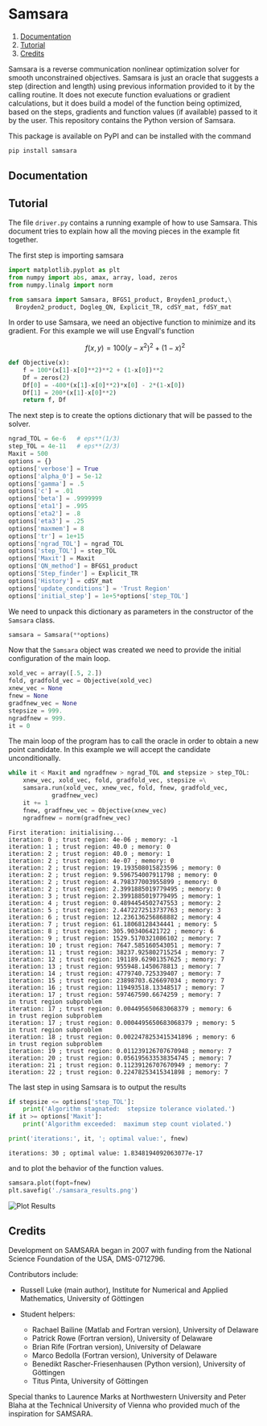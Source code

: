 # Samsara

1.  [Documentation](#orgedf932c)
2.  [Tutorial](#orge926c85)
3.  [Credits](#org87931d4)

Samsara is a reverse communication nonlinear optimization solver for smooth unconstrained objectives. Samsara is just an oracle that suggests a step (direction and length) using previous information provided to it by the calling routine. It does not execute function evaluations or gradient calculations, but it does build a model of the function being optimized, based on the steps, gradients and function values (if available) passed to it by the user. This repository contains the Python version of Samsara.

This package is available on PyPI and can be installed with the command

```sh
pip install samsara
```


<a id="orgedf932c"></a>

## Documentation


<a id="orge926c85"></a>

## Tutorial

The file `driver.py` contains a running example of how to use Samsara. This document tries to explain how all the moving pieces in the example fit together.

The first step is importing samsara

```python
import matplotlib.pyplot as plt
from numpy import abs, amax, array, load, zeros
from numpy.linalg import norm

from samsara import Samsara, BFGS1_product, Broyden1_product,\
  Broyden2_product, Dogleg_QN, Explicit_TR, cdSY_mat, fdSY_mat
```

In order to use Samsara, we need an objective function to minimize and its gradient. For this example we will use Engvall's function

```math
f(x, y) = 100(y-x^2)^2+(1-x)^2
```

```python
def Objective(x):
    f = 100*(x[1]-x[0]**2)**2 + (1-x[0])**2
    Df = zeros(2)
    Df[0] = -400*(x[1]-x[0]**2)*x[0] - 2*(1-x[0])
    Df[1] = 200*(x[1]-x[0]**2)
    return f, Df
```

The next step is to create the options dictionary that will be passed to the solver.

```python
ngrad_TOL = 6e-6   # eps**(1/3)
step_TOL = 4e-11   # eps**(2/3)
Maxit = 500
options = {}
options['verbose'] = True
options['alpha_0'] = 5e-12
options['gamma'] = .5
options['c'] = .01
options['beta'] = .9999999
options['eta1'] = .995
options['eta2'] = .8
options['eta3'] = .25
options['maxmem'] = 8
options['tr'] = 1e+15
options['ngrad_TOL'] = ngrad_TOL
options['step_TOL'] = step_TOL
options['Maxit'] = Maxit
options['QN_method'] = BFGS1_product
options['Step_finder'] = Explicit_TR
options['History'] = cdSY_mat
options['update_conditions'] = 'Trust Region'
options['initial_step'] = 1e+5*options['step_TOL']
```

We need to unpack this dictionary as parameters in the constructor of the `Samsara` class.

```python
samsara = Samsara(**options)
```

Now that the `Samsara` object was created we need to provide the initial configuration of the main loop.

```python
xold_vec = array([.5, 2.])
fold, gradfold_vec = Objective(xold_vec)
xnew_vec = None
fnew = None
gradfnew_vec = None
stepsize = 999.
ngradfnew = 999.
it = 0
```

The main loop of the program has to call the oracle in order to obtain a new point candidate. In this example we will accept the candidate unconditionally.

```python
while it < Maxit and ngradfnew > ngrad_TOL and stepsize > step_TOL:
    xnew_vec, xold_vec, fold, gradfold_vec, stepsize =\
	samsara.run(xold_vec, xnew_vec, fold, fnew, gradfold_vec,
		    gradfnew_vec)
    it += 1
    fnew, gradfnew_vec = Objective(xnew_vec)
    ngradfnew = norm(gradfnew_vec)
```

```
First iteration: initialising...
iteration: 0 ; trust region: 4e-06 ; memory: -1
iteration: 1 ; trust region: 40.0 ; memory: 0
iteration: 2 ; trust region: 40.0 ; memory: 1
iteration: 2 ; trust region: 4e-07 ; memory: 0
iteration: 2 ; trust region: 19.193508015823596 ; memory: 0
iteration: 2 ; trust region: 9.596754007911798 ; memory: 0
iteration: 2 ; trust region: 4.798377003955899 ; memory: 0
iteration: 2 ; trust region: 2.3991885019779495 ; memory: 0
iteration: 3 ; trust region: 2.3991885019779495 ; memory: 1
iteration: 4 ; trust region: 0.4894454502747553 ; memory: 2
iteration: 5 ; trust region: 2.4472272513737763 ; memory: 3
iteration: 6 ; trust region: 12.236136256868882 ; memory: 4
iteration: 7 ; trust region: 61.18068128434441 ; memory: 5
iteration: 8 ; trust region: 305.903406421722 ; memory: 6
iteration: 9 ; trust region: 1529.5170321086102 ; memory: 7
iteration: 10 ; trust region: 7647.585160543051 ; memory: 7
iteration: 11 ; trust region: 38237.925802715254 ; memory: 7
iteration: 12 ; trust region: 191189.62901357625 ; memory: 7
iteration: 13 ; trust region: 955948.1450678813 ; memory: 7
iteration: 14 ; trust region: 4779740.725339407 ; memory: 7
iteration: 15 ; trust region: 23898703.626697034 ; memory: 7
iteration: 16 ; trust region: 119493518.13348517 ; memory: 7
iteration: 17 ; trust region: 597467590.6674259 ; memory: 7
in trust region subproblem
iteration: 17 ; trust region: 0.004495650683068379 ; memory: 6
in trust region subproblem
iteration: 17 ; trust region: 0.0004495650683068379 ; memory: 5
in trust region subproblem
iteration: 18 ; trust region: 0.0022478253415341896 ; memory: 6
in trust region subproblem
iteration: 19 ; trust region: 0.011239126707670948 ; memory: 7
iteration: 20 ; trust region: 0.056195633538354745 ; memory: 7
iteration: 21 ; trust region: 0.11239126707670949 ; memory: 7
iteration: 22 ; trust region: 0.22478253415341898 ; memory: 7
```

The last step in using Samsara is to output the results

```python
if stepsize <= options['step_TOL']:
    print('Algorithm stagnated:  stepsize tolerance violated.')
if it >= options['Maxit']:
    print('Algorithm exceeded:  maximum step count violated.')

print('iterations:', it, '; optimal value:', fnew)
```

    iterations: 30 ; optimal value: 1.8348194092063077e-17

and to plot the behavior of the function values.

```python
samsara.plot(fopt=fnew)
plt.savefig('./samsara_results.png')
```

![Plot Results](python/doc/samsara_results.png "Plots")

<a id="org87931d4"></a>

## Credits

Development on SAMSARA began in 2007 with funding from the National Science Foundation of the USA, DMS-0712796.

Contributors include:

-   Russell Luke (main author), Institute for Numerical and Applied Mathematics, University of Göttingen

-   Student helpers:
    -   Rachael Bailine (Matlab and Fortran version), University of Delaware
    -   Patrick Rowe (Fortran version), University of Delaware
    -   Brian Rife (Fortran version), University of Delaware
    -   Marco Bedolla (Fortran version), University of Delaware
    -   Benedikt Rascher-Friesenhausen (Python version), University of Göttingen
    -   Titus Pinta, University of Göttingen

Special thanks to Laurence Marks at Northwestern University and Peter Blaha at the Technical University of Vienna who provided much of the inspiration for SAMSARA.
